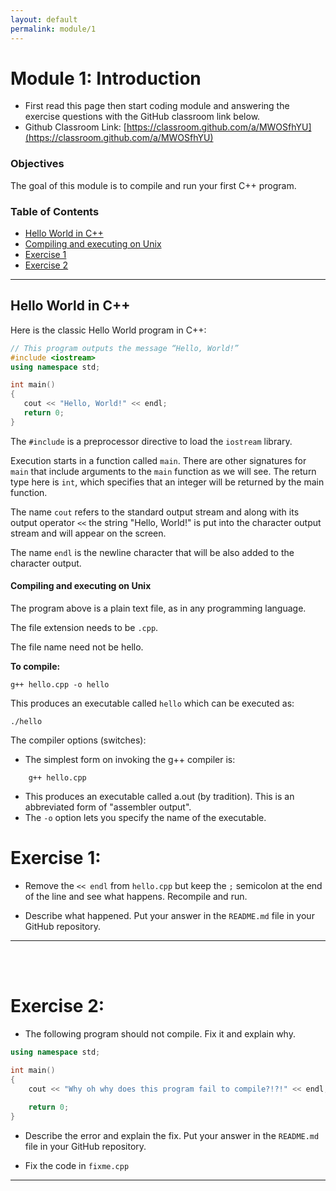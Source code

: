 ```yaml
---
layout: default
permalink: module/1
---
```


# Module 1: Introduction

* First read this page then start coding module and answering the exercise questions with the GitHub classroom link below.
* Github Classroom Link: [https://classroom.github.com/a/MWOSfhYU](https://classroom.github.com/a/MWOSfhYU)
### Objectives

The goal of this module is to compile and run your first C++ program. 

### Table of Contents

* [Hello World in C++](#hello)
* [Compiling and executing on Unix](#compile)
* [Exercise 1](#exercise_1)
* [Exercise 2](#exercise_2)

---

## Hello World in C++ <a class="anchor" id="hello"></a>

Here is the classic Hello World program in C++:

 ```C++
// This program outputs the message “Hello, World!”
#include <iostream>
using namespace std;

int main() 
{
	cout << "Hello, World!" << endl;
	return 0;
}
 ```

The `#include` is a preprocessor directive to load the `iostream` library.

Execution starts in a function called `main`. There are other signatures for `main` that include arguments to the `main` function as we will see. The return type here is `int`, which specifies that an integer will be returned by the main function. 

The name `cout` refers to the standard output stream and along with its output operator `<<` the string "Hello, World!" is put into the character output stream and will appear on the screen.

The name `endl` is the newline character that will be also added to the character output. 

 

#### Compiling and executing on Unix <a class="anchor" id="compile"></a>

The program above is a plain text file, as in any programming language.

The file extension needs to be `.cpp`.

The file name need not be hello.

**To compile:**

```shell
g++ hello.cpp -o hello
```
    

This produces an executable called `hello` which can be executed as:

```shell
./hello
```

The compiler options (switches):

- The simplest form on invoking the g++ compiler is:

```Shell
	g++ hello.cpp 
```

- This produces an executable called a.out (by tradition). This is an abbreviated form of "assembler output".
- The `-o` option lets you specify the name of the executable.

 
# Exercise 1: <a class="anchor" id="exercise_1"></a>
* Remove the `<< endl` from `hello.cpp` but keep the `;` semicolon at the end of the line and see what happens. Recompile and run. 

* Describe what happened. Put your answer in the `README.md` file in your GitHub repository.

___

<br />
<br />


# Exercise 2: <a class="anchor" id="exercise_2"></a>
* The following program should not compile. Fix it and explain why.

```C++
using namespace std;

int main() 
{
	cout << "Why oh why does this program fail to compile?!?!" << endl;
    
	return 0;
}
```

* Describe the error and explain the fix. Put your answer in the `README.md` file in your GitHub repository.

* Fix the code in `fixme.cpp`

___




  
